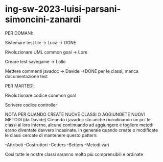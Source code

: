 # ing-sw-2023-luisi-parsani-simoncini-zanardi

PER DOMANI:

Sistemare test tile           -> Luca   -> DONE

Rivoluzionare UML common goal -> Lore   

Creare test savegame          -> Lollo   

Mettere commenti javadoc      -> Davide  ->DONE per le classi, manca documentazione test


PER MARTEDì:

Rivoluzionare codice common goal

Scrivere codice controller


NOTA PER QUANDO CREATE NUOVE CLASSI O AGGIUNGETE NUOVI METODI (da Davide)
Creando i javadoc sto anche riorndinando un po' le classi al loro interno, alcune continuando ad aggiungere e togliere metodi erano diventate davvero incasinate.
In generale quando create o modificate le classi cercate di mantenere questo pattern:

-Attributi
-Costruttori
-Getters
-Setters
-Metodi vari

Così tutte le nostre classi saranno molto più comprensibili e ordinate
 

